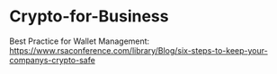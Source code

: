 # Crypto-for-Business

Best Practice for Wallet Management:  https://www.rsaconference.com/library/Blog/six-steps-to-keep-your-companys-crypto-safe
